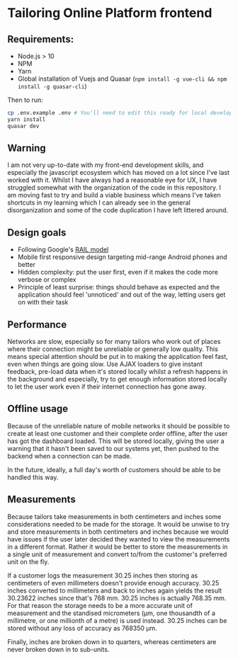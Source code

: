 # Tailoring Online Platform frontend

## Requirements:

* Node.js > 10
* NPM
* Yarn
* Global installation of Vuejs and Quasar (`npm install -g vue-cli && npm install -g quasar-cli`)

Then to run:

```bash
cp .env.example .env # You'll need to edit this ready for local development
yarn install
quasar dev
```

## Warning

I am not very up-to-date with my front-end development skills, and especially the javascript ecosystem which has moved
on a lot since I've last worked with it. Whilst I have always had a reasonable eye for UX, I have struggled somewhat
with the organization of the code in this repository. I am moving fast to try and build a viable business which means
I've taken shortcuts in my learning which I can already see in the general disorganization and some of the code
duplication I have left littered around.

## Design goals

* Following Google's [RAIL model](https://developers.google.com/web/fundamentals/performance/rail)
* Mobile first responsive design targeting mid-range Android phones and better
* Hidden complexity: put the user first, even if it makes the code more verbose or complex
* Principle of least surprise: things should behave as expected and the application should feel 'unnoticed' and out of
  the way, letting users get on with their task

## Performance

Networks are slow, especially so for many tailors who work out of places where their connection might be unreliable or
generally low quality. This means special attention should be put in to making the application feel fast, even when
things are going slow. Use AJAX loaders to give instant feedback, pre-load data when it's stored locally whilst a
refresh happens in the background and especially, try to get enough information stored locally to let the user work
even if their internet connection has gone away.

## Offline usage

Because of the unreliable nature of mobile networks it should be possible to create at least one customer and their
complete order offline, after the user has got the dashboard loaded. This will be stored locally, giving the user
a warning that it hasn't been saved to our systems yet, then pushed to the backend when a connection can be made.

In the future, ideally, a full day's worth of customers should be able to be handled this way.

## Measurements

Because tailors take measurements in both centimeters and inches some considerations needed to be made for the storage.
It would be unwise to try and store measurements in both centimeters and inches because we would have issues if the
user later decided they wanted to view the measurements in a different format. Rather it would be better to store the
measurements in a single unit of measurement and convert to/from the customer's preferred unit on the fly.

If a customer logs the measurement 30.25 inches then storing as centimeters of even millimeters doesn't provide enough
accuracy. 30.25 inches converted to millimeters and back to inches again yields the result 30.23622 inches since that's
768 mm. 30.25 inches is actually 768.35 mm. For that reason the storage needs to be a more accurate unit of measurement
and the standised micrometers (µm, one thousandth of a millimetre, or one millionth of a metre) is used instead. 30.25
inches can be stored without any loss of accuracy as 768350 µm.

Finally, inches are broken down in to quarters, whereas centimeters are never broken down in to sub-units.
